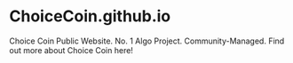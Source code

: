 # ChoiceCoin.github.io
Choice Coin Public Website. 
No. 1 Algo Project.
Community-Managed. Find out more about Choice Coin here!
